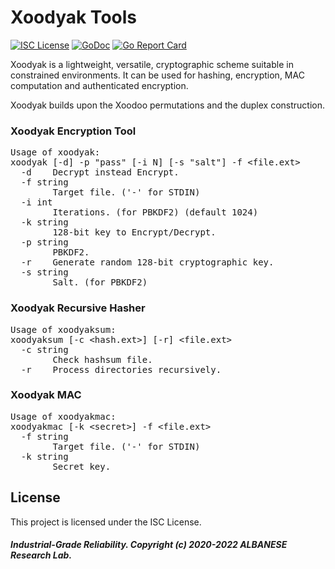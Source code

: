 # Xoodyak Tools
[![ISC License](http://img.shields.io/badge/license-ISC-blue.svg)](https://github.com/pedroalbanese/xoodyak/blob/master/LICENSE.md) 
[![GoDoc](https://godoc.org/github.com/pedroalbanese/xoodyak?status.png)](http://godoc.org/github.com/pedroalbanese/xoodyak)
[![Go Report Card](https://goreportcard.com/badge/github.com/pedroalbanese/xoodyak)](https://goreportcard.com/report/github.com/pedroalbanese/xoodyak)

 Xoodyak is a lightweight, versatile, cryptographic scheme suitable in constrained environments. It can be used for hashing, encryption, MAC computation and authenticated encryption.

Xoodyak builds upon the Xoodoo permutations and the duplex construction. 

### Xoodyak Encryption Tool
<pre>Usage of xoodyak:
xoodyak [-d] -p "pass" [-i N] [-s "salt"] -f &lt;file.ext&gt;
  -d    Decrypt instead Encrypt.
  -f string
        Target file. ('-' for STDIN)
  -i int
        Iterations. (for PBKDF2) (default 1024)
  -k string
        128-bit key to Encrypt/Decrypt.
  -p string
        PBKDF2.
  -r    Generate random 128-bit cryptographic key.
  -s string
        Salt. (for PBKDF2)</pre>

### Xoodyak Recursive Hasher
<pre>Usage of xoodyaksum:
xoodyaksum [-c &lt;hash.ext&gt;] [-r] &lt;file.ext&gt;
  -c string
        Check hashsum file.
  -r    Process directories recursively.</pre></H3>

### Xoodyak MAC
<pre>Usage of xoodyakmac:
xoodyakmac [-k &lt;secret&gt;] -f &lt;file.ext&gt;
  -f string
        Target file. ('-' for STDIN)
  -k string
        Secret key.</pre>

## License

This project is licensed under the ISC License.

##### Industrial-Grade Reliability. Copyright (c) 2020-2022 ALBANESE Research Lab.
